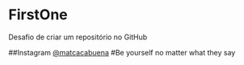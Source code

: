 # FirstOne
Desafio de criar um repositório no GitHub


##Instagram
[@matcacabuena](https://www.instagram.com/matcacabuena)
#Be yourself no matter what they say
